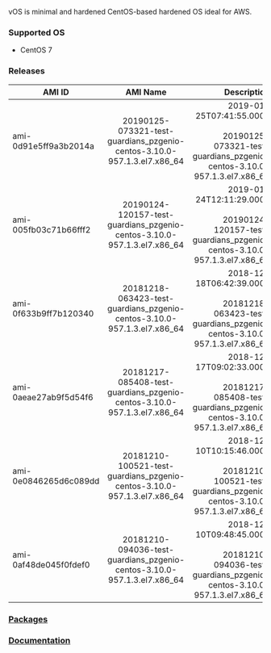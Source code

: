 vOS is minimal and hardened CentOS-based hardened OS ideal for AWS.

### Supported OS
- CentOS 7

### Releases

| AMI ID | AMI Name | Description |
| ------------- |:-------------:| -----:|
| ami-0d91e5ff9a3b2014a | 20190125-073321-test-guardians_pzgenio-centos-3.10.0-957.1.3.el7.x86_64 | 2019-01-25T07:41:55.000Z<br><br>20190125-073321-test-guardians_pzgenio-centos-3.10.0-957.1.3.el7.x86_64 |
| ami-005fb03c71b66fff2 | 20190124-120157-test-guardians_pzgenio-centos-3.10.0-957.1.3.el7.x86_64 | 2019-01-24T12:11:29.000Z<br><br>20190124-120157-test-guardians_pzgenio-centos-3.10.0-957.1.3.el7.x86_64 |
| ami-0f633b9ff7b120340 | 20181218-063423-test-guardians_pzgenio-centos-3.10.0-957.1.3.el7.x86_64 | 2018-12-18T06:42:39.000Z<br><br>20181218-063423-test-guardians_pzgenio-centos-3.10.0-957.1.3.el7.x86_64 |
| ami-0aeae27ab9f5d54f6 | 20181217-085408-test-guardians_pzgenio-centos-3.10.0-957.1.3.el7.x86_64 | 2018-12-17T09:02:33.000Z<br><br>20181217-085408-test-guardians_pzgenio-centos-3.10.0-957.1.3.el7.x86_64 |
| ami-0e0846265d6c089dd | 20181210-100521-test-guardians_pzgenio-centos-3.10.0-957.1.3.el7.x86_64 | 2018-12-10T10:15:46.000Z<br><br>20181210-100521-test-guardians_pzgenio-centos-3.10.0-957.1.3.el7.x86_64 |
| ami-0af48de045f0fdef0 | 20181210-094036-test-guardians_pzgenio-centos-3.10.0-957.1.3.el7.x86_64 | 2018-12-10T09:48:45.000Z<br><br>20181210-094036-test-guardians_pzgenio-centos-3.10.0-957.1.3.el7.x86_64 |

### [Packages](https://github.com/VoyagerInnovations/hardened1-packages/blob/master/packages.txt)
### [Documentation](vos-documentation.md)
